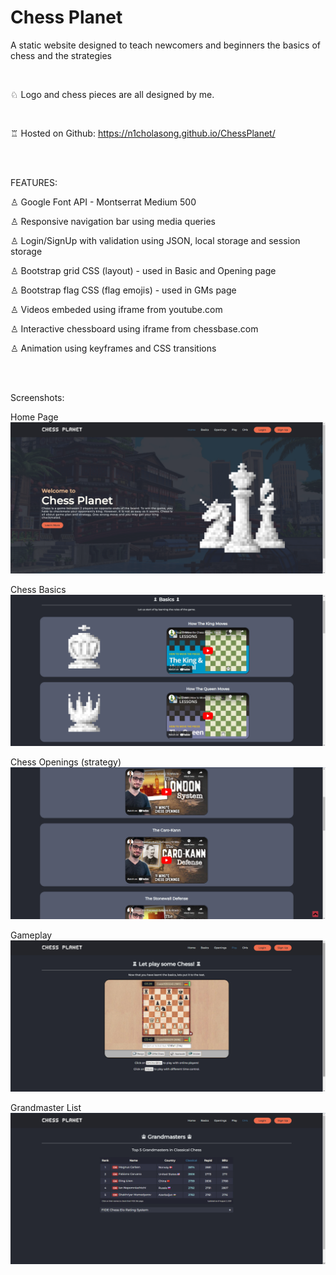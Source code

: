 # Chess Planet

A static website designed to teach newcomers and beginners the basics of chess and the strategies

<br>

♘ Logo and chess pieces are all designed by me.

<br>

♖ Hosted on Github:
https://n1cholasong.github.io/ChessPlanet/

<br>
<br>

FEATURES:

♙ Google Font API - Montserrat Medium 500

♙ Responsive navigation bar using media queries 

♙ Login/SignUp with validation using JSON, local storage and session storage

♙ Bootstrap grid CSS (layout) - used in Basic and Opening page

♙ Bootstrap flag CSS (flag emojis) - used in GMs page

♙ Videos embeded using iframe from youtube.com

♙ Interactive chessboard using iframe from chessbase.com

♙ Animation using keyframes and CSS transitions

<br>
<br>

Screenshots:

Home Page
<img src="../screenshots/home-page.png">

Chess Basics
<img src="../screenshots/basic-of-chess.png">

Chess Openings (strategy)
<img src="../screenshots/chess-opening.png">

Gameplay
<img src="../screenshots/gameplay.png">

Grandmaster List
<img src="../screenshots/grandmaster.png">
